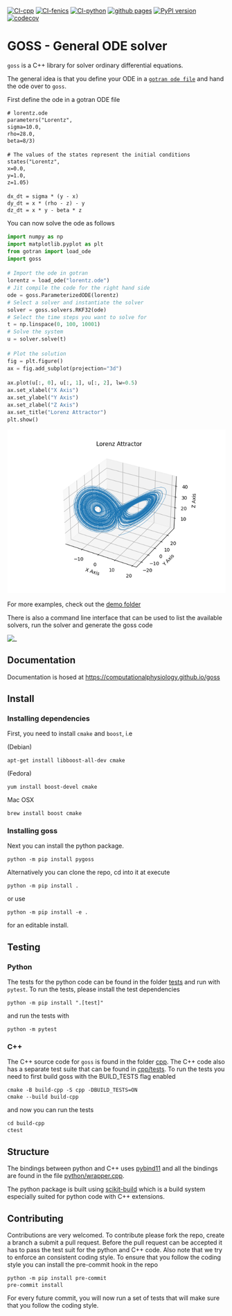 [![CI-cpp](https://github.com/ComputationalPhysiology/goss/actions/workflows/cpp.yml/badge.svg)](https://github.com/ComputationalPhysiology/goss/actions/workflows/cpp.yml)
[![CI-fenics](https://github.com/ComputationalPhysiology/goss/actions/workflows/fenics.yml/badge.svg)](https://github.com/ComputationalPhysiology/goss/actions/workflows/fenics.yml)
[![CI-python](https://github.com/ComputationalPhysiology/goss/actions/workflows/python.yml/badge.svg)](https://github.com/ComputationalPhysiology/goss/actions/workflows/python.yml)
[![github pages](https://github.com/ComputationalPhysiology/goss/actions/workflows/github-pages.yml/badge.svg)](https://github.com/ComputationalPhysiology/goss/actions/workflows/github-pages.yml)
[![PyPI version](https://badge.fury.io/py/pygoss.svg)](https://badge.fury.io/py/pygoss)
[![codecov](https://codecov.io/gh/ComputationalPhysiology/goss/branch/main/graph/badge.svg?token=Z7DVGX7SUR)](https://codecov.io/gh/ComputationalPhysiology/goss)

# GOSS - General ODE solver

`goss` is a C++ library for solver ordinary differential equations.

The general idea is that you define your ODE in a [`gotran ode file`](https://github.com/ComputationalPhysiology/gotran) and hand the ode over to `goss`.

First define the ode in a gotran ODE file

```
# lorentz.ode
parameters("Lorentz",
sigma=10.0,
rho=28.0,
beta=8/3)

# The values of the states represent the initial conditions
states("Lorentz",
x=0.0,
y=1.0,
z=1.05)

dx_dt = sigma * (y - x)
dy_dt = x * (rho - z) - y
dz_dt = x * y - beta * z
```
You can now solve the ode as follows
```python
import numpy as np
import matplotlib.pyplot as plt
from gotran import load_ode
import goss

# Import the ode in gotran
lorentz = load_ode("lorentz.ode")
# Jit compile the code for the right hand side
ode = goss.ParameterizedODE(lorentz)
# Select a solver and instantiate the solver
solver = goss.solvers.RKF32(ode)
# Select the time steps you want to solve for
t = np.linspace(0, 100, 10001)
# Solve the system
u = solver.solve(t)

# Plot the solution
fig = plt.figure()
ax = fig.add_subplot(projection="3d")

ax.plot(u[:, 0], u[:, 1], u[:, 2], lw=0.5)
ax.set_xlabel("X Axis")
ax.set_ylabel("Y Axis")
ax.set_zlabel("Z Axis")
ax.set_title("Lorenz Attractor")
plt.show()
```
![_](https://raw.githubusercontent.com/ComputationalPhysiology/goss/main/docs/source/_static/lorentz.png)


For more examples, check out the [demo folder](https://github.com/ComputationalPhysiology/goss/tree/main/demo)

There is also a command line interface that can be used to list the available solvers, run the solver and generate the goss code

![_](https://raw.githubusercontent.com/ComputationalPhysiology/goss/main/docs/source/_static/cli.gif)


## Documentation

Documentation is hosed at https://computationalphysiology.github.io/goss

## Install

### Installing dependencies
First, you need to install `cmake` and `boost`, i.e

(Debian)
```
apt-get install libboost-all-dev cmake
```
(Fedora)
```
yum install boost-devel cmake
```
Mac OSX
```
brew install boost cmake
```

### Installing goss
Next you can install the python package.
```
python -m pip install pygoss
```

Alternatively you can clone the repo, cd into it at execute
```
python -m pip install .
```
or use
```
python -m pip install -e .
```
for an editable install.

## Testing

### Python

The tests for the python code can be found in the folder [tests](tests) and run with `pytest`. To run the tests, please install the test dependencies
```
python -m pip install ".[test]"
```
and run the tests with
```
python -m pytest
```

### C++

The C++ source code for `goss` is found in the folder [cpp](cpp). The C++ code also has a separate test suite that can be found in [cpp/tests](cpp/tests). To run the tests you need to first build goss with the BUILD_TESTS flag enabled

```
cmake -B build-cpp -S cpp -DBUILD_TESTS=ON
cmake --build build-cpp
```
and now you can run the tests
```
cd build-cpp
ctest
```

## Structure

The bindings between python and C++ uses [pybind11](https://pybind11.readthedocs.io/en/stable/) and all the bindings are found in the file [python/wrapper.cpp](python/wrapper.cpp).

The python package is built using [scikit-build](https://scikit-build.readthedocs.io/en/latest/index.html) which is a build system especially suited for python code with C++ extensions.

## Contributing

Contributions are very welcomed. To contribute please fork the repo, create a branch a submit a pull request. Before the pull request can be accepted it has to pass the test suit for the python and C++ code. Also note that we try to enforce an consistent coding style. To ensure that you follow the coding style you can install the pre-commit hook in the repo
```
python -m pip install pre-commit
pre-commit install
```
For every future commit, you will now run a set of tests that will make sure that you follow the coding style.
